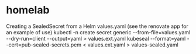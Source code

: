 # homelab

Creating a SealedSecret from a Helm values.yaml (see the renovate app for an example of use)
kubectl -n <namespace-name> create secret generic <secret-name> --from-file=values.yaml --dry-run=client --output=yaml > values.ext.yaml
kubeseal --format=yaml --cert=pub-sealed-secrets.pem < values.ext.yaml > values-sealed.yaml